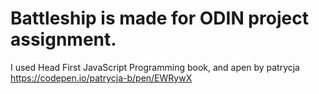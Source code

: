 # Battleship is made for ODIN project assignment.
I used Head First JavaScript Programming book, and apen by patrycja https://codepen.io/patrycja-b/pen/EWRywX
